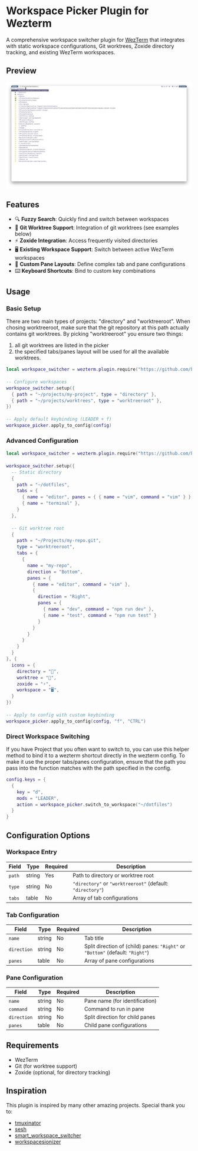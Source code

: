 # Workspace Picker Plugin for Wezterm

A comprehensive workspace switcher plugin for [WezTerm](https://wezfurlong.org/wezterm/) that integrates with static workspace configurations, Git worktrees, Zoxide directory tracking, and existing WezTerm workspaces.

## Preview

![screenshot](./screenshot.png)

## Features

- 🔍 **Fuzzy Search**: Quickly find and switch between workspaces
- 🌳 **Git Worktree Support**: Integration of git worktrees (see examples below)
- ⚡ **Zoxide Integration**: Access frequently visited directories
- 🖥️ **Existing Workspace Support**: Switch between active WezTerm workspaces
- 🎨 **Custom Pane Layouts**: Define complex tab and pane configurations
- ⌨️ **Keyboard Shortcuts**: Bind to custom key combinations

## Usage

### Basic Setup

There are two main types of projects: "directory" and "worktreeroot".
When chosing worktreeroot, make sure that the git repository at this path actually contains git worktrees. By picking "worktreeroot" you ensure two things:

1. all git worktrees are listed in the picker
1. the specified tabs/panes layout will be used for all the available worktrees.

```lua
local workspace_switcher = wezterm.plugin.require("https://github.com/bugii/workspace-picker-plugin")

-- Configure workspaces
workspace_switcher.setup({
  { path = "~/projects/my-project", type = "directory" },
  { path = "~/projects/worktrees", type = "worktreeroot" },
})

-- Apply default keybinding (LEADER + f)
workspace_picker.apply_to_config(config)
```

### Advanced Configuration

```lua
local workspace_switcher = wezterm.plugin.require("https://github.com/bugii/workspace-picker-plugin")

workspace_switcher.setup({
  -- Static directory
  {
    path = "~/dotfiles",
    tabs = {
      { name = "editor", panes = { { name = "vim", command = "vim" } } },
      { name = "terminal" },
    }
  },

  -- Git worktree root
  {
    path = "~/Projects/my-repo.git",
    type = "worktreeroot",
    tabs = {
      {
        name = "my-repo",
        direction = "Bottom",
        panes = {
          { name = "editor", command = "vim" },
          {
            direction = "Right",
            panes = {
              { name = "dev", command = "npm run dev" },
              { name = "test", command = "npm run test" }
            }
          }
        }
      }
    }
  }
}, {
  icons = {
    directory = "📁",
    worktree = "🌳",
    zoxide = "⚡",
    workspace = "🖥️",
  }
})

-- Apply to config with custom keybinding
workspace_picker.apply_to_config(config, "f", "CTRL")
```

### Direct Workspace Switching

If you have Project that you often want to switch to, you can use this helper method to bind it to a wezterm shortcut directly in the wezterm config.
To make it use the proper tabs/panes configuration, ensure that the path you pass into the function matches with the path specified in the config.

```lua
config.keys = {
  {
    key = "d",
    mods = "LEADER",
    action = workspace_picker.switch_to_workspace("~/dotfiles")
  }
}
```

## Configuration Options

### Workspace Entry

| Field  | Type   | Required | Description                                                |
| ------ | ------ | -------- | ---------------------------------------------------------- |
| `path` | string | Yes      | Path to directory or worktree root                         |
| `type` | string | No       | `"directory"` or `"worktreeroot"` (default: `"directory"`) |
| `tabs` | table  | No       | Array of tab configurations                                |

### Tab Configuration

| Field       | Type   | Required | Description                                                                    |
| ----------- | ------ | -------- | ------------------------------------------------------------------------------ |
| `name`      | string | No       | Tab title                                                                      |
| `direction` | string | No       | Split direction of (child) panes: `"Right"` or `"Bottom"` (default: `"Right"`) |
| `panes`     | table  | No       | Array of pane configurations                                                   |

### Pane Configuration

| Field       | Type   | Required | Description                     |
| ----------- | ------ | -------- | ------------------------------- |
| `name`      | string | No       | Pane name (for identification)  |
| `command`   | string | No       | Command to run in pane          |
| `direction` | string | No       | Split direction for child panes |
| `panes`     | table  | No       | Child pane configurations       |

## Requirements

- WezTerm
- Git (for worktree support)
- Zoxide (optional, for directory tracking)

## Inspiration

This plugin is inspired by many other amazing projects. Special thank you to:

- [tmuxinator](https://github.com/tmuxinator/tmuxinator)
- [sesh](https://github.com/joshmedeski/sesh)
- [smart_workspace_switcher](https://github.com/MLFlexer/smart_workspace_switcher.wezterm)
- [workspacesionizer](https://github.com/vieitesss/workspacesionizer.wezterm)
